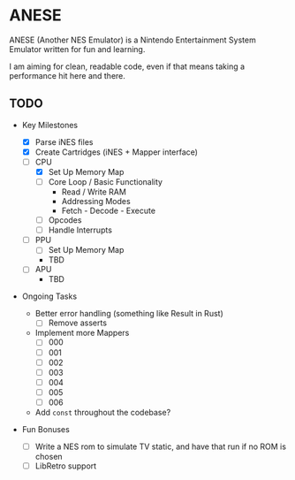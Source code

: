 # ANESE

ANESE (Another NES Emulator) is a Nintendo Entertainment System Emulator written
for fun and learning.

I am aiming for clean, readable code, even if that means taking a performance
hit here and there.

## TODO

- Key Milestones
  - [x] Parse iNES files
  - [x] Create Cartridges (iNES + Mapper interface)
  - [ ] CPU
    - [x] Set Up Memory Map
    - [ ] Core Loop / Basic Functionality
      - Read / Write RAM
      - Addressing Modes
      - Fetch - Decode - Execute
    - [ ] Opcodes
    - [ ] Handle Interrupts
  - [ ] PPU
    - [ ] Set Up Memory Map
    - TBD
  - [ ] APU
    - TBD

- Ongoing Tasks
  - Better error handling (something like Result in Rust)
    - [ ] Remove asserts
  - Implement more Mappers
    - [ ] 000
    - [ ] 001
    - [ ] 002
    - [ ] 003
    - [ ] 004
    - [ ] 005
    - [ ] 006
  - Add `const` throughout the codebase?

- Fun Bonuses
  - [ ] Write a NES rom to simulate TV static, and have that run if no ROM is
        chosen
  - [ ] LibRetro support
